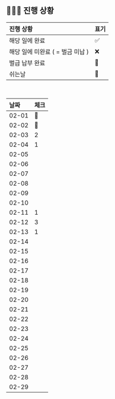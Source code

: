 ## 🧑🏻‍💻 진행 상황

| 진행 상황            | 표기  |
|:-----------------|:----|
| 해당 일에 완료      | ✅   |
| 해당 일에 미완료 ( = 벌금 미납 )    | ❌   |
| 벌급 납부 완료 | 🔺 |
| 쉬는날 | 🥳 |


<br>

| 날짜  | 체크 |
|:------|:----|
| 02-01 | 🥳 |
| 02-02 | 🥳 |
| 02-03 | 2 |
| 02-04 | 1 |
| 02-05 |  |
| 02-06 |  |
| 02-07 |  |
| 02-08 |  |
| 02-09 |  |
| 02-10 |  |
| 02-11 | 1 |
| 02-12 | 3 |
| 02-13 | 1 |
| 02-14 |  |
| 02-15 |  |
| 02-16 |  |
| 02-17 |  |
| 02-18 |  |
| 02-19 |  |
| 02-20 |  |
| 02-21 |  |
| 02-22 |  |
| 02-23 |  |
| 02-24 |  |
| 02-25 |  |
| 02-26 |  |
| 02-27 |  |
| 02-28 |  |
| 02-29 |  |

